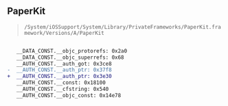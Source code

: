## PaperKit

> `/System/iOSSupport/System/Library/PrivateFrameworks/PaperKit.framework/Versions/A/PaperKit`

```diff

   __DATA_CONST.__objc_protorefs: 0x2a0
   __DATA_CONST.__objc_superrefs: 0x68
   __AUTH_CONST.__auth_got: 0x3ce8
-  __AUTH_CONST.__auth_ptr: 0x37f8
+  __AUTH_CONST.__auth_ptr: 0x3e30
   __AUTH_CONST.__const: 0x18100
   __AUTH_CONST.__cfstring: 0x540
   __AUTH_CONST.__objc_const: 0x14e78

```
